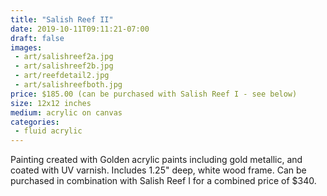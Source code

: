 ```yaml
---
title: "Salish Reef II"
date: 2019-10-11T09:11:21-07:00
draft: false
images:
 - art/salishreef2a.jpg
 - art/salishreef2b.jpg
 - art/reefdetail2.jpg
 - art/salishreefboth.jpg
price: $185.00 (can be purchased with Salish Reef I - see below)
size: 12x12 inches
medium: acrylic on canvas
categories:
 - fluid acrylic
---
```


Painting created with Golden acrylic paints including gold metallic, and coated with UV varnish. Includes 1.25" deep, white wood frame. Can be purchased in combination with Salish Reef I for a combined price of $340.
